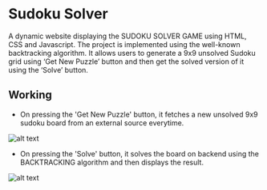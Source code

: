 # Sudoku Solver
A dynamic website displaying the SUDOKU SOLVER GAME using HTML, CSS and Javascript.
The project is implemented using the well-known backtracking algorithm. It allows users to generate a 9x9 unsolved Sudoku grid using ‘Get New Puzzle’ button and then get the solved version of it using the ‘Solve’ button.

## Working
- On pressing the 'Get New Puzzle' button, it fetches a new unsolved 9x9 sudoku board from an external source everytime.

![alt text](assets/sudoku_get_new.png)

- On pressing the 'Solve' button, it solves the board on backend using the BACKTRACKING algorithm and then displays the result.

![alt text](assets/sudoku_solved.png)
